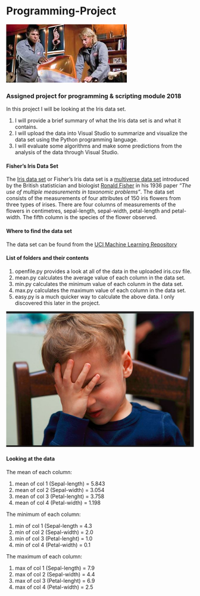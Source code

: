 # Programming-Project
![](Zoolander.jpg)
### Assigned project for programming &amp; scripting module 2018
In this project I will be looking at the Iris data set. 
1) I will provide a brief summary of what the Iris data set is and what it contains. 
2) I will upload the data into Visual Studio to summarize and visualize the data set using the Python programming language.
3) I will evaluate some algorithms and make some predictions from the analysis of the data through Visual Studio.

#### Fisher’s Iris Data Set

The [Iris data set](https://en.wikipedia.org/wiki/Iris_flower_data_set) or Fisher’s Iris data set is a [multiverse data set](https://en.wikipedia.org/wiki/Multivariate_statistics) introduced by the British statistician and biologist [Ronald Fisher](http://www.newworldencyclopedia.org/entry/Ronald_Fisher) in his 1936 paper *“The use of multiple measurements in taxonomic problems”*.
The data set consists of the measurements of four attributes of 150 iris flowers from three types of irises. There are four columns of measurements of the flowers in centimetres, sepal-length, sepal-width, petal-length and petal-width. The fifth column is the species of the flower observed.

#### Where to find the data set

The data set can be found from the [UCI Machine Learning Repository](https://archive.ics.uci.edu/ml/datasets/iris) 

#### List of folders and their contents

1) openfile.py provides a look at all of the data in the uploaded iris.csv file.
2) mean.py calculates the average value of each column in the data set.
3) min.py calculates the minimum value of each colunm in the data set.
4) max.py calculates the maximum value of each column in the data set.
5) easy.py is a much quicker way to calculate the above data. I only discovered this later in the project.

![](Really.JPG)

#### Looking at the data

The mean of each column:
1) mean of col 1 (Sepal-length)  = 5.843
2) mean of col 2 (Sepal-width)   = 3.054
3) mean of col 3 (Petal-lenght)  = 3.758
4) mean of col 4 (Petal-width)   = 1.198

The minimum of each column:
1) min of col 1 (Sepal-length   = 4.3
2) min of col 2 (Sepal-width)   = 2.0
3) min of col 3 (Petal-lenght)  = 1.0
4) min of col 4 (Petal-width)   = 0.1

The maximum of each column:
1) max of col 1 (Sepal-length)  = 7.9
2) max of col 2 (Sepal-width)   = 4.4
3) max of col 3 (Petal-lenght)  = 6.9
4) max of col 4 (Petal-width)   = 2.5






